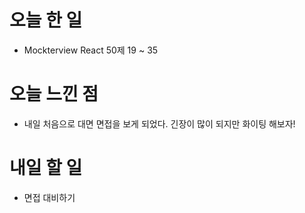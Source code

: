 # 오늘 한 일

-   Mockterview React 50제 19 ~ 35

# 오늘 느낀 점

-   내일 처음으로 대면 면접을 보게 되었다. 긴장이 많이 되지만 화이팅 해보자!

# 내일 할 일

-   면접 대비하기
